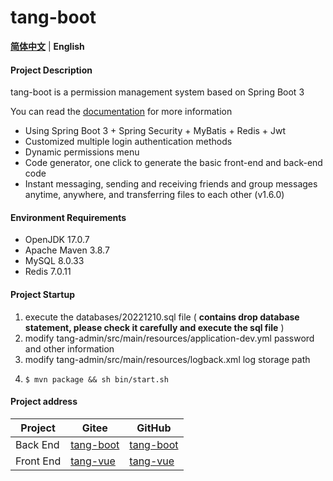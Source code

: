 # tang-boot

[**简体中文**](./README.md) | **English**

#### Project Description

tang-boot is a permission management system based on Spring Boot 3

You can read the [documentation](https://tangllty.eu.org/) for more information

* Using Spring Boot 3 + Spring Security + MyBatis + Redis + Jwt
* Customized multiple login authentication methods
* Dynamic permissions menu
* Code generator, one click to generate the basic front-end and back-end code
* Instant messaging, sending and receiving friends and group messages anytime, anywhere, and transferring files to each other (v1.6.0)

#### Environment Requirements

* OpenJDK 17.0.7
* Apache Maven 3.8.7
* MySQL 8.0.33
* Redis 7.0.11

#### Project Startup

1. execute the databases/20221210.sql file ( **contains drop database statement, please check it carefully and execute the sql file** )
2. modify tang-admin/src/main/resources/application-dev.yml password and other information
3. modify tang-admin/src/main/resources/logback.xml log storage path
4. ```
   $ mvn package && sh bin/start.sh
   ```

#### Project address

| Project   | Gitee                                          | GitHub                                          |
| --------- | ---------------------------------------------- | ----------------------------------------------- |
| Back End  | [tang-boot](https://gitee.com/tangllty/tang-boot) | [tang-boot](https://github.com/tangllty/tang-boot) |
| Front End | [tang-vue](https://gitee.com/tangllty/tang-vue)   | [tang-vue](https://github.com/tangllty/tang-vue)   |
